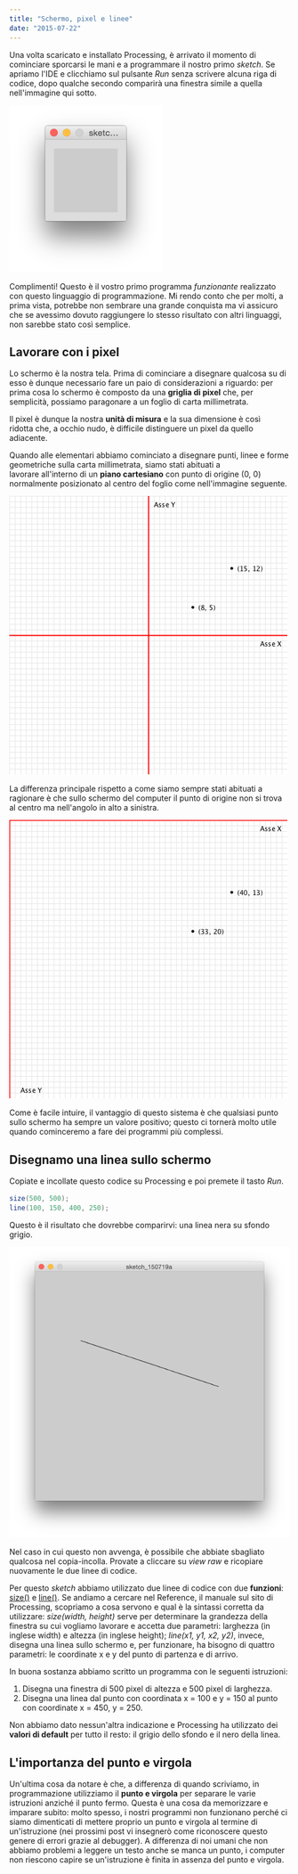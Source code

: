 ```yaml
---
title: "Schermo, pixel e linee"
date: "2015-07-22"
---
```


Una volta scaricato e installato Processing, è arrivato il momento di cominciare sporcarsi le mani e a programmare il nostro primo _sketch_. Se apriamo l'IDE e clicchiamo sul pulsante _Run_ senza scrivere alcuna riga di codice, dopo qualche secondo comparirà una finestra simile a quella nell'immagine qui sotto.

![Il nostro primo sketch in Processing.](/assets/images/Processing_primo_sketch-275x300.png)

Complimenti! Questo è il vostro primo programma _funzionante_ realizzato con questo linguaggio di programmazione. Mi rendo conto che per molti, a prima vista, potrebbe non sembrare una grande conquista ma vi assicuro che se avessimo dovuto raggiungere lo stesso risultato con altri linguaggi, non sarebbe stato così semplice.

## Lavorare con i pixel

Lo schermo è la nostra tela. Prima di cominciare a disegnare qualcosa su di esso è dunque necessario fare un paio di considerazioni a riguardo: per prima cosa lo schermo è composto da una **griglia di pixel** che, per semplicità, possiamo paragonare a un foglio di carta millimetrata.

Il pixel è dunque la nostra **unità di misura** e la sua dimensione è così ridotta che, a occhio nudo, è difficile distinguere un pixel da quello adiacente.

Quando alle elementari abbiamo cominciato a disegnare punti, linee e forme geometriche sulla carta millimetrata, siamo stati abituati a lavorare all'interno di un **piano cartesiano** con punto di origine (0, 0) normalmente posizionato al centro del foglio come nell'immagine seguente.

![Un piano cartesiano "tradizionale".](/assets/images/Processing_piano_cartesiano.png)

La differenza principale rispetto a come siamo sempre stati abituati a ragionare è che sullo schermo del computer il punto di origine non si trova al centro ma nell'angolo in alto a sinistra.

![Coordinate Schermo](/assets/images/Processing_piano_schermo.png)

Come è facile intuire, il vantaggio di questo sistema è che qualsiasi punto sullo schermo ha sempre un valore positivo; questo ci tornerà molto utile quando cominceremo a fare dei programmi più complessi.

## Disegnamo una linea sullo schermo

Copiate e incollate questo codice su Processing e poi premete il tasto _Run_.

```java
size(500, 500);
line(100, 150, 400, 250);
```

Questo è il risultato che dovrebbe comparirvi: una linea nera su sfondo grigio.

![La nostra prima linea.](/assets/images/Processing_line-988x1024.png)

Nel caso in cui questo non avvenga, è possibile che abbiate sbagliato qualcosa nel copia-incolla. Provate a cliccare su _view raw_ e ricopiare nuovamente le due linee di codice.

Per questo _sketch_ abbiamo utilizzato due linee di codice con due **funzioni**: [size()](https://processing.org/reference/size_.html) e [line()](https://processing.org/reference/line_.html). Se andiamo a cercare nel Reference, il manuale sul sito di Processing, scopriamo a cosa servono e qual è la sintassi corretta da utilizzare: _size(width, height)_ serve per determinare la grandezza della finestra su cui vogliamo lavorare e accetta due parametri: larghezza (in inglese width) e altezza (in inglese height); _line(x1, y1, x2, y2)_, invece, disegna una linea sullo schermo e, per funzionare, ha bisogno di quattro parametri: le coordinate x e y del punto di partenza e di arrivo.

In buona sostanza abbiamo scritto un programma con le seguenti istruzioni:

1. Disegna una finestra di 500 pixel di altezza e 500 pixel di larghezza.
2. Disegna una linea dal punto con coordinata x = 100 e y = 150 al punto con coordinate x = 450, y = 250.

Non abbiamo dato nessun'altra indicazione e Processing ha utilizzato dei **valori di default** per tutto il resto: il grigio dello sfondo e il nero della linea.

## L'importanza del punto e virgola

Un'ultima cosa da notare è che, a differenza di quando scriviamo, in programmazione utilizziamo il **punto e virgola** per separare le varie istruzioni anziché il punto fermo. Questa è una cosa da memorizzare e imparare subito: molto spesso, i nostri programmi non funzionano perché ci siamo dimenticati di mettere proprio un punto e virgola al termine di un'istruzione (nei prossimi post vi insegnerò come riconoscere questo genere di errori grazie al debugger). A differenza di noi umani che non abbiamo problemi a leggere un testo anche se manca un punto, i computer non riescono capire se un'istruzione è finita in assenza del punto e virgola.
